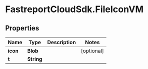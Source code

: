 # FastreportCloudSdk.FileIconVM

## Properties

Name | Type | Description | Notes
------------ | ------------- | ------------- | -------------
**icon** | **Blob** |  | [optional] 
**t** | **String** |  | 


